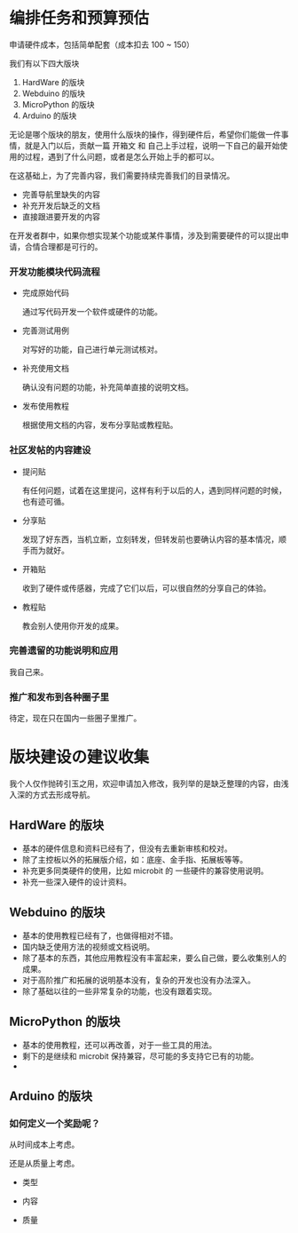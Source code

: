 # 编排任务和预算预估



申请硬件成本，包括简单配套（成本扣去 100 ~ 150）



我们有以下四大版块



1. HardWare 的版块
2. Webduino 的版块
3. MicroPython 的版块
4. Arduino 的版块



无论是哪个版块的朋友，使用什么版块的操作，得到硬件后，希望你们能做一件事情，就是入门以后，贡献一篇 开箱文 和 自己上手过程，说明一下自己的最开始使用的过程，遇到了什么问题，或者是怎么开始上手的都可以。



在这基础上，为了完善内容，我们需要持续完善我们的目录情况。



- 完善导航里缺失的内容
- 补充开发后缺乏的文档
- 直接跟进要开发的内容



在开发者群中，如果你想实现某个功能或某件事情，涉及到需要硬件的可以提出申请，合情合理都是可行的。



### 开发功能模块代码流程



- 完成原始代码

  通过写代码开发一个软件或硬件的功能。

- 完善测试用例

  对写好的功能，自己进行单元测试核对。

- 补充使用文档

  确认没有问题的功能，补充简单直接的说明文档。

- 发布使用教程

  根据使用文档的内容，发布分享贴或教程贴。



### 社区发帖的内容建设



- 提问贴

  有任何问题，试着在这里提问，这样有利于以后的人，遇到同样问题的时候，也有迹可循。

- 分享贴

  发现了好东西，当机立断，立刻转发，但转发前也要确认内容的基本情况，顺手而为就好。

- 开箱贴

  收到了硬件或传感器，完成了它们以后，可以很自然的分享自己的体验。

- 教程贴

  教会别人使用你开发的成果。



### 完善遗留的功能说明和应用



我自己来。



### 推广和发布到各种圈子里



待定，现在只在国内一些圈子里推广。



# 版块建设の建议收集

我个人仅作抛砖引玉之用，欢迎申请加入修改，我列举的是缺乏整理的内容，由浅入深的方式去形成导航。



## HardWare 的版块

- 基本的硬件信息和资料已经有了，但没有去重新审核和校对。
- 除了主控板以外的拓展版介绍，如：底座、金手指、拓展板等等。
- 补充更多同类硬件的使用，比如 microbit 的 一些硬件的兼容使用说明。
- 补充一些深入硬件的设计资料。



## Webduino 的版块

- 基本的使用教程已经有了，也做得相对不错。
- 国内缺乏使用方法的视频或文档说明。
- 除了基本的东西，其他应用教程没有丰富起来，要么自己做，要么收集别人的成果。
- 对于高阶推广和拓展的说明基本没有，复杂的开发也没有办法深入。
- 除了基础以往的一些非常复杂的功能，也没有跟着实现。



## MicroPython 的版块

- 基本的使用教程，还可以再改善，对于一些工具的用法。
- 剩下的是继续和 microbit 保持兼容，尽可能的多支持它已有的功能。
- 



## Arduino 的版块





### 如何定义一个奖励呢？

从时间成本上考虑。

还是从质量上考虑。



- 类型

- 内容

- 质量